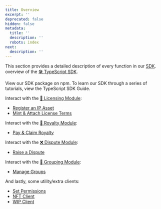 ```yaml
---
title: Overview
excerpt: ''
deprecated: false
hidden: false
metadata:
  title: ''
  description: ''
  robots: index
next:
  description: ''
---
```

This section provides a detailed description of every function in our [SDK](https://www.npmjs.com/package/@story-protocol/core-sdk). overview of the [🛠️ TypeScript SDK](doc:typescript-sdk).

<Cards columns={4}>
  <Card title="Story Protocol TypeScript SDK" href="https://www.npmjs.com/package/@story-protocol/core-sdk" icon="fa-home" iconColor="red" target="_blank">
    View our SDK package on npm.
  </Card>

  <Card title="Step-by-Step Guide" href="https://docs.story.foundation/docs/typescript-sdk-guide" icon="fa-home" target="_blank">
    To learn our SDK through a series of tutorials, view the TypeScript SDK Guide.
  </Card>
</Cards>

Interact with the [📜 Licensing Module](doc:licensing-module):

* [Register an IP Asset](doc:sdk-ipasset)
* [Mint & Attach License Terms](doc:sdk-license)

Interact with the [💸 Royalty Module](doc:royalty-module):

* [Pay & Claim Royalty](doc:sdk-royalty)

Interact with the [❌ Dispute Module](doc:dispute-module):

* [Raise a Dispute](doc:sdk-dispute)

Interact with the [👥 Grouping Module](doc:grouping-module):

* [Manage Groups](doc:sdk-group)

And lastly, some utility/extra clients:

* [Set Permissions](doc:sdk-permissions)
* [NFT Client](doc:sdk-nftclient)
* [WIP Client](doc:wip-client)